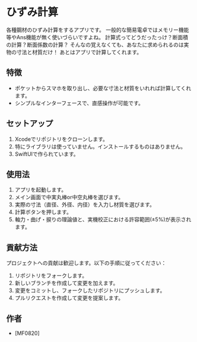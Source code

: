 # ひずみ計算

各種鋼材のひずみ計算をするアプリです。
一般的な簡易電卓ではメモリー機能等やAns機能が無く使いづらいですよね。
計算式ってどうだったっけ？断面積の計算？断面係数の計算？
そんなの覚えなくても、あなたに求められるのは実物の寸法と材質だけ！
あとはアプリで計算してくれます。

## 特徴

- ポケットからスマホを取り出し、必要な寸法と材質をいれれば計算してくれます。
- シンプルなインターフェースで、直感操作が可能です。

## セットアップ

1. Xcodeでリポジトリをクローンします。
2. 特にライブラリは使っていません。インストールするものはありません。
3. SwiftUIで作られています。

## 使用法

1. アプリを起動します。
2. メイン画面で中実丸棒or中空丸棒を選びます。
3. 実際の寸法（直径、外径、内径）を入力し材質を選びます。
4. 計算ボタンを押します。
5. 軸力・曲げ・捩りの理論値と、実機校正における許容範囲(±5%)が表示されます。

## 貢献方法

プロジェクトへの貢献は歓迎します。以下の手順に従ってください：

1. リポジトリをフォークします。
2. 新しいブランチを作成して変更を加えます。
3. 変更をコミットし、フォークしたリポジトリにプッシュします。
4. プルリクエストを作成して変更を提案します。

## 作者

- [MF0820]
